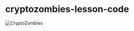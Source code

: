 # cryptozombies-lesson-code

![CryptoZombies](https://cryptozombies.io/blog/images/cover/CryptoZombies%20in%20Full%20Effect%20-%20Announcing%20Two%20New%20Advanced%20Solidity%20Lessons%20on%20Smart%20Contract%20Testing%20and%20Dapp%20Deployment.png)

